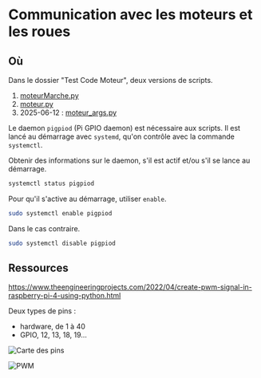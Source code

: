 # Communication avec les moteurs et les roues 
## Où 
Dans le dossier "Test Code Moteur", deux versions de scripts. 

1. [moteurMarche.py](../../Test%20Code%20Moteur/moteurMarche.py) 
2. [moteur.py](../../Test%20Code%20Moteur/moteur.py) 
3. 2025-06-12 : [moteur_args.py](../../Test%20Code%20Moteur/moteur_args.py) 

Le daemon `pigpiod` (Pi GPIO daemon) est nécessaire aux scripts. 
Il est lancé au démarrage avec `systemd`, qu'on contrôle avec la commande `systemctl`. 

Obtenir des informations sur le daemon, s'il est actif et/ou s'il se lance au démarrage. 
```bash
systemctl status pigpiod
```

Pour qu'il s'active au démarrage, utiliser `enable`. 
```bash
sudo systemctl enable pigpiod
```

Dans le cas contraire. 
```bash
sudo systemctl disable pigpiod
```

## Ressources 
https://www.theengineeringprojects.com/2022/04/create-pwm-signal-in-raspberry-pi-4-using-python.html 

Deux types de pins : 
- hardware, de 1 à 40 
- GPIO, 12, 13, 18, 19... 

![Carte des pins](https://images.theengineeringprojects.com/image/webp/2022/04/09.jpg.webp?ssl=1)

![PWM](https://images.theengineeringprojects.com/image/webp/2022/04/8-2.jpg.webp?ssl=1)



